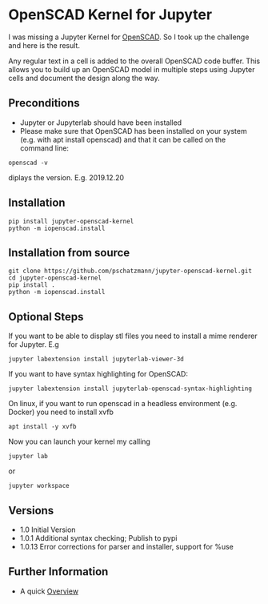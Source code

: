 # OpenSCAD Kernel for Jupyter

I was missing a Jupyter Kernel for [OpenSCAD](https://www.openscad.org/). So I took up the challenge and here is the result.  

Any regular text in a cell is added to the overall OpenSCAD code buffer. This allows you to build up an OpenSCAD model in multiple steps using Jupyter cells and document the design along the way.

## Preconditions
- Jupyter or Jupyterlab should have been installed
- Please make sure that OpenSCAD has been installed on your system (e.g. with apt install openscad) and that it can be called on the command line:

```
openscad -v
```
diplays the version. E.g. 2019.12.20

## Installation

```
pip install jupyter-openscad-kernel
python -m iopenscad.install
```

## Installation from source

```
git clone https://github.com/pschatzmann/jupyter-openscad-kernel.git
cd jupyter-openscad-kernel
pip install .
python -m iopenscad.install

```

## Optional Steps
If you want to be able to display stl files you need to install a mime renderer for Jupyter. E.g
```
jupyter labextension install jupyterlab-viewer-3d
```
If you want to have syntax highlighting for OpenSCAD:
```
jupyter labextension install jupyterlab-openscad-syntax-highlighting
```
On linux, if you want to run openscad in a headless environment (e.g. Docker) you need to install xvfb
```
apt install -y xvfb
```


Now you can launch your kernel my calling

```
jupyter lab
```
or 
```
jupyter workspace
```
## Versions
- 1.0     Initial Version
- 1.0.1   Additional syntax checking; Publish to pypi
- 1.0.13  Error corrections for parser and installer, support for %use

## Further Information
- A quick [Overview](https://www.pschatzmann.ch/home/2020/02/26/an-openscad-kernel-in-jupyter/)

